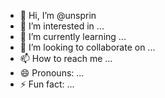 - 👋 Hi, I’m @unsprin
- 👀 I’m interested in ...
- 🌱 I’m currently learning ...
- 💞️ I’m looking to collaborate on ...
- 📫 How to reach me ...
- 😄 Pronouns: ...
- ⚡ Fun fact: ...

<!---
unsprin/unsprin is a ✨ special ✨ repository because its `README.md` (this file) appears on your GitHub profile.
You can click the Preview link to take a look at your changes.
--->
